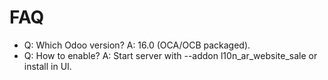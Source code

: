 # FAQ

- Q: Which Odoo version? A: 16.0 (OCA/OCB packaged).
- Q: How to enable? A: Start server with --addon l10n_ar_website_sale or install in UI.
